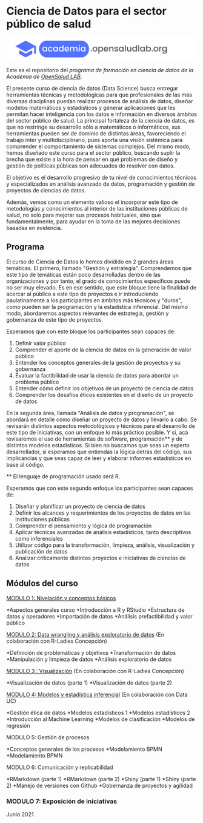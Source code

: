 # Ciencia de Datos para el sector público de salud

![](images/academia.png)

Este es el repositorio del *programa de formación en ciencia de datos de la Academia de [OpenSalud LAB](http://www.opensaludlab.org)*.


El presente curso de ciencia de datos (Data Science) busca entregar herramientas técnicas y metodológicas para que profesionales de las más diversas disciplinas puedan realizar procesos de análisis de datos, diseñar modelos matemáticos y estadísticos y generar aplicaciones que les permitan hacer inteligencia con los datos e información en diversos ámbitos del sector público de salud. La principal fortaleza de la ciencia de datos, es que no restringe su desarrollo sólo a matemáticos o informáticos, sus herramientas pueden ser de dominio de distintas áreas, favoreciendo el trabajo inter y multidisciplinario, pues aporta una visión sistémica para comprender el comportamiento de sistemas complejos.  Del mismo modo, hemos diseñado este curso para el sector público, buscando suplir la brecha que existe a la hora de pensar en qué problemas de diseño y gestión de políticas públicas son adecuados de resolver con datos. 

El objetivo es el desarrollo progresivo de tu nivel de conocimientos técnicos y especializados en análisis avanzado de datos, programación y gestión de proyectos de ciencias de datos.

Además, vemos como un elemento valioso el incorporar este tipo de metodologías y conocimientos al interior de las instituciones públicas de salud, no solo para mejorar sus procesos habituales, sino que fundamentalmente, para ayudar en la toma de las mejores decisiones basadas en evidencia.


## Programa

El curso de Ciencia de Datos lo hemos dividido en 2 grandes áreas temáticas. El primero, llamado "Gestión y estrategia". Comprendemos que este tipo de temáticas están poco desarrolladas dentro de las organizaciones y por tanto, el grado de conocimientos específicos puede no ser muy elevado. Es en ese sentido, que este bloque tiene la finalidad de acercar al público a este tipo de proyectos e ir introduciendo paulatinamente a los participantes en ámbitos más técnicos y "duros", como pueden ser la programación y la estadística inferencial. Del mismo modo, abordaremos aspectos relevantes de estrategia, gestión y gobernanza de este tipo de proyectos.

Esperamos que con este bloque los participantes sean capaces de:  

1. Definir valor público 
2. Comprender el aporte de la ciencia de datos en la generación de valor público 
3. Entender los conceptos generales de la gestión de proyectos y su gobernanza 
4. Evaluar la factibilidad de usar la ciencia de datos para abordar un problema público 
5. Entender cómo definir los objetivos de un proyecto de ciencia de datos 
6. Comprender los desafíos éticos existentes en el diseño de un proyecto de datos


En la segunda área, llamada "Análisis de datos y programación", se abordará en detalle cómo diseñar un proyecto de datos y llevarlo a cabo. Se revisarán distintos aspectos metodológicos y técnicos para el desarrollo de este tipo de iniciativas, con un enfoque lo más práctico posible. Y si, acá revisaremos el uso de herramientas de software, programación** y de distintos modelos estadísticos.  Si bien no buscamos que seas un experto desarrollador, si esperamos que entiendas la lógica detrás del código, sus implicancias y que seas capaz de leer y elaborar informes estadísticos en base al código.

** El lenguaje de programación usado será R.

Esperamos que con este segundo enfoque los participantes sean capaces de:  


1. Diseñar y planificar un proyecto de ciencia de datos 
2. Definir los alcances y requerimientos de los proyectos de datos en las instituciones públicas 
3. Comprender el pensamiento y lógica de programación
4. Aplicar técnicas avanzadas de análisis estadísticos, tanto descriptivos como inferenciales 
5. Utilizar código para la transformación, limpieza, análisis, visualización y publicación de datos 
6. Analizar críticamente distintos proyectos e iniciativas de ciencias de datos   


## Módulos del curso

[MODULO 1: Nivelación y conceptos básicos](https://github.com/opensaludlab/ciencia_datos/tree/main/modulo1)

*Aspectos generales curso
*Introducción a R y RStudio
*Estructura de datos y operadores
*Importación de datos
*Análisis prefactibilidad y valor público

[MODULO 2: Data wrangling y análisis exploratorio de datos](https://github.com/opensaludlab/ciencia_datos/tree/main/modulo2)
(En colaboración con R-Ladies Concepción)

*Definición de problemáticas y objetivos
*Transformación de datos
*Manipulación y limpieza de datos
*Análisis exploratorio de datos

[MODULO 3 : Visualización](https://github.com/opensaludlab/ciencia_datos/tree/main/modulo3)
(En colaboración con R-Ladies Concepción)

*Visualización de datos (parte 1)
*Visualización de datos (parte 2)

[MODULO 4: Modelos y estadística inferencial](https://github.com/opensaludlab/ciencia_datos/tree/main/modulo4)
(En colaboración con Data UC)

*Gestión ética de datos
*Modelos estadísticos 1
*Modelos estadísticos 2
*Introducción al Machine Learning
*Modelos de clasificación
*Modelos de regresión

MODULO 5: Gestión de procesos

*Conceptos generales de los procesos
*Modelamiento BPMN
*Modelamiento BPMN

MODULO 6: Comunicación y replicabilidad

*RMarkdown (parte 1)
*RMarkdown (parte 2)
*Shiny (parte 1)
*Shiny (parte 2)
*Manejo de versiones con Github
*Gobernanza de proyectos y agilidad

### MODULO 7: Exposición de iniciativas
Junio 2021


